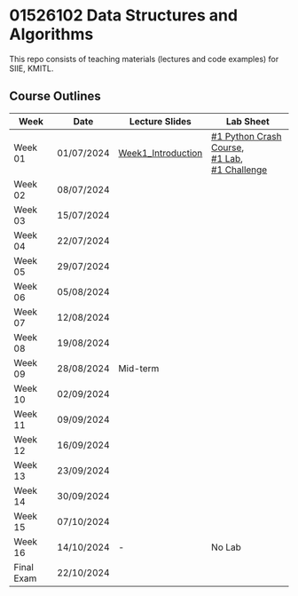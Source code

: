 # 01526102 Data Structures and Algorithms

This repo consists of teaching materials (lectures and code examples) for SIIE, KMITL.

## Course Outlines
|Week| Date | Lecture Slides|Lab Sheet|
|---|---|---|---|
|Week 01| 01/07/2024 | [Week1_Introduction](https://github.com/noswolf/DSA_BIT/blob/DSA_24/Week1/DSA_Week1.pdf)  |[#1 Python Crash Course](https://github.com/noswolf/DSA_BIT/blob/DSA_24/Week1/DSA_Python_Crash_Course_stu.pdf), <br> [#1 Lab](https://github.com/noswolf/DSA_BIT/blob/DSA_24/Week1/DSA_Lab-1-student.ipynb), <br>[#1 Challenge](https://github.com/noswolf/DSA_BIT/blob/DSA_24/Week1/DSA_Lab-1-Challenge.ipynb)  |
|Week 02| 08/07/2024 | | |   
|Week 03| 15/07/2024 | | |  
|Week 04| 22/07/2024 | | |     
|Week 05| 29/07/2024 | | |  
|Week 06| 05/08/2024 | | |   
|Week 07| 12/08/2024 | | |  
|Week 08| 19/08/2024 | | |  
|Week 09| 28/08/2024 | Mid-term | |  
|Week 10| 02/09/2024 | | |   
|Week 11| 09/09/2024 | | |  
|Week 12| 16/09/2024 | | |    
|Week 13| 23/09/2024 | | | 
|Week 14| 30/09/2024 | | |  
|Week 15| 07/10/2024 | | |  
|Week 16| 14/10/2024 | - | No Lab |
|Final Exam| 22/10/2024 |  |		|
